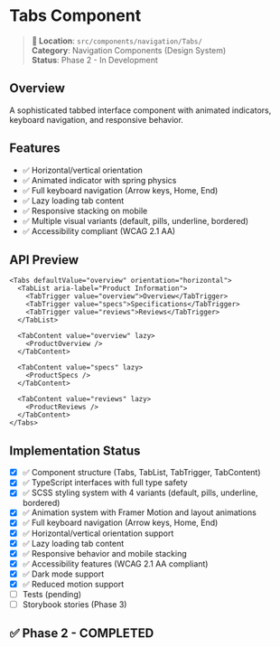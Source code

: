 # Tabs Component

> **📍 Location**: `src/components/navigation/Tabs/`  
> **Category**: Navigation Components (Design System)  
> **Status**: Phase 2 - In Development

## Overview

A sophisticated tabbed interface component with animated indicators, keyboard navigation, and responsive behavior.

## Features

- ✅ Horizontal/vertical orientation
- ✅ Animated indicator with spring physics
- ✅ Full keyboard navigation (Arrow keys, Home, End)
- ✅ Lazy loading tab content
- ✅ Responsive stacking on mobile
- ✅ Multiple visual variants (default, pills, underline, bordered)
- ✅ Accessibility compliant (WCAG 2.1 AA)

## API Preview

```tsx
<Tabs defaultValue="overview" orientation="horizontal">
  <TabList aria-label="Product Information">
    <TabTrigger value="overview">Overview</TabTrigger>
    <TabTrigger value="specs">Specifications</TabTrigger>
    <TabTrigger value="reviews">Reviews</TabTrigger>
  </TabList>

  <TabContent value="overview" lazy>
    <ProductOverview />
  </TabContent>

  <TabContent value="specs" lazy>
    <ProductSpecs />
  </TabContent>

  <TabContent value="reviews" lazy>
    <ProductReviews />
  </TabContent>
</Tabs>
```

## Implementation Status

- [x] ✅ Component structure (Tabs, TabList, TabTrigger, TabContent)
- [x] ✅ TypeScript interfaces with full type safety
- [x] ✅ SCSS styling system with 4 variants (default, pills, underline, bordered)
- [x] ✅ Animation system with Framer Motion and layout animations
- [x] ✅ Full keyboard navigation (Arrow keys, Home, End)
- [x] ✅ Horizontal/vertical orientation support
- [x] ✅ Lazy loading tab content
- [x] ✅ Responsive behavior and mobile stacking
- [x] ✅ Accessibility features (WCAG 2.1 AA compliant)
- [x] ✅ Dark mode support
- [x] ✅ Reduced motion support
- [ ] Tests (pending)
- [ ] Storybook stories (Phase 3)

## ✅ **Phase 2 - COMPLETED**
